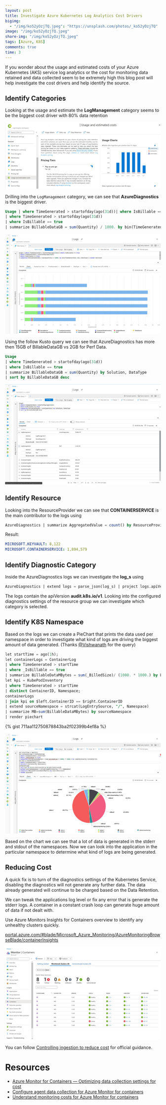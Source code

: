 ```yaml
---
layout: post
title: Investigate Azure Kubernetes Log Analytics Cost Drivers
bigimg:
  - "/img/ko52yOzjTQ.jpeg": "https://unsplash.com/photos/_ko52yOzjTQ"
image: "/img/ko52yOzjTQ.jpeg"
share-img: "/img/ko52yOzjTQ.jpeg"
tags: [Azure, K8S]
comments: true
time: 3
---
```


If you wonder about the usage and estimated costs of your Azure Kubernetes (AKS) service log analytics or the cost for monitoring  data retained and data collected seem to be extremely high this blog post will help investigate the cost drivers and help identify the source.

## Identify Categories

 Looking at the usage and estimate the **LogManagement** category seems to be the biggest cost driver with 80% data retention

![Azure Log Analytics Usage and estimated costs 80%](../img/posts/2020-07-07-K8S-Azure-Log-Analytics-Cost/01_usageAndCost.jpg)

Drilling into the `LogManagement` category, we can see that **AzureDiagnostics** is the biggest driver.

```sql
Usage | where TimeGenerated > startofday(ago(31d))| where IsBillable == true
| where TimeGenerated > startofday(ago(31d))
| where IsBillable == true
| summarize BillableDataGB = sum(Quantity) / 1000. by bin(TimeGenerated, 1d), DataType | render barchart
```

![Azure Log Analytics bar chart AzureDiagnostics](../img/posts/2020-07-07-K8S-Azure-Log-Analytics-Cost/02_barchart_AzureDiagnostics.jpg)

Using the follow Kusto query we can see that AzureDiagnostics has more then 15GB of BillableDataGB vs 2GB for Perf Data.

```sql
Usage 
| where TimeGenerated > startofday(ago(31d))
| where IsBillable == true
| summarize BillableDataGB = sum(Quantity) by Solution, DataType
| sort by BillableDataGB desc
```

![Azure Log Analytics Table of BillableDataGB AzureDiagnostics vs Perf](../img/posts/2020-07-07-K8S-Azure-Log-Analytics-Cost/03_BillableDataGB_AzureDiagnostics_Perf.jpg)

## Identify Resource

Looking into the ResourceProvider we can see that **CONTAINERSERVICE** is the main contributor to the logs using

```sql
AzureDiagnostics | summarize AggregatedValue = count() by ResourceProvider, ResourceId
```

Result:

```yaml
MICROSOFT.KEYVAULT:	8,122	
MICROSOFT.CONTAINERSERVICE:	1,894,579	
```

## Identify Diagnostic Category

Inside the AzureDiagnostics logs we can investigate the **log_s** using

```sql
AzureDiagnostics | extend logs = parse_json(log_s) | project logs.apiVersion, logs
```

The logs contain the apiVersion **audit.k8s.io/v1**. Looking into the configured diagnostics settings of the resource group we can investigate which category is selected. 

## Identify K8S Namespace

Based on the logs we can create a PieChart that prints the data used per namespace in order to investigate what kind of logs are driving the biggest amount of data generated. (Thanks [@Vishwanath](https://medium.com/@visnara) for the query)

```sql
let startTime = ago(1h);
let containerLogs = ContainerLog
| where TimeGenerated > startTime
| where _IsBillable == true
| summarize BillableDataMBytes = sum(_BilledSize)/ (1000. * 1000.) by LogEntrySource, ContainerID;
let kpi = KubePodInventory
| where TimeGenerated > startTime
| distinct ContainerID, Namespace;
containerLogs
| join kpi on $left.ContainerID == $right.ContainerID
| extend sourceNamespace = strcat(LogEntrySource, "/", Namespace)
| summarize MB=sum(BillableDataMBytes) by sourceNamespace
| render piechart
```

{% gist 711aa112750878843ba2f02399b4ef8a %}

![Azure Log Analytics pie chart source name space](../img/posts/2020-07-07-K8S-Azure-Log-Analytics-Cost/04_piechart_sourceNameSpace.jpg)

Based on the chart we can see that a lot of data is generated in the stderr and stdout of the namespaces. Now we can look into the application in the particular namespace to determine what kind of logs are being generated.

## Reducing Cost

A quick fix is to turn of the diagnostics settings of the Kubernetes Service, disabling the diagnostics will not generate any further data. The data already generated will continue to be charged based on the Data Retention.

We can tweak the applications log level or fix any error that is generate the stderr logs. A container in a constant crash loop can generate huge amount of data if not dealt with.

Use Azure Monitors Insights for Containers overview to identify any unhealthy clusters quickly.

[portal.azure.com/#blade/Microsoft_Azure_Monitoring/AzureMonitoringBrowseBlade/containerInsights](https://portal.azure.com/#blade/Microsoft_Azure_Monitoring/AzureMonitoringBrowseBlade/containerInsights)

 ![Azure Monitor Cluster Monitoring](../img/posts/2020-07-07-K8S-Azure-Log-Analytics-Cost/05_cluster_monitoring.jpg)

You can follow [Controlling ingestion to reduce cost](https://docs.microsoft.com/en-us/azure/azure-monitor/insights/container-insights-cost) for official guidance.

# Resources

- [Azure Monitor for Containers — Optimizing data collection settings for cost](https://medium.com/microsoftazure/azure-monitor-for-containers-optimizing-data-collection-settings-for-cost-ce6f848aca32)
- [Configure agent data collection for Azure Monitor for containers](https://docs.microsoft.com/en-us/azure/azure-monitor/insights/container-insights-agent-config)
- [Understand monitoring costs for Azure Monitor for containers](https://docs.microsoft.com/en-us/azure/azure-monitor/insights/container-insights-cost)